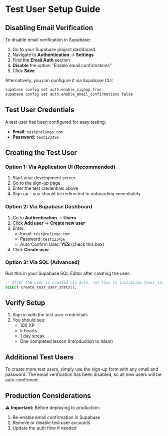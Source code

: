 # Test User Setup Guide

## Disabling Email Verification

To disable email verification in Supabase:

1. Go to your Supabase project dashboard
2. Navigate to **Authentication** → **Settings**
3. Find the **Email Auth** section
4. **Disable** the option "Enable email confirmations"
5. Click **Save**

Alternatively, you can configure it via Supabase CLI:
```bash
supabase config set auth.enable_signup true
supabase config set auth.enable_email_confirmations false
```

## Test User Credentials

A test user has been configured for easy testing:

- **Email:** `test@relingo.com`
- **Password:** `test123456`

## Creating the Test User

### Option 1: Via Application UI (Recommended)
1. Start your development server
2. Go to the sign-up page
3. Enter the test credentials above
4. Sign up - you should be redirected to onboarding immediately

### Option 2: Via Supabase Dashboard
1. Go to **Authentication** → **Users**
2. Click **Add user** → **Create new user**
3. Enter:
   - Email: `test@relingo.com`
   - Password: `test123456`
   - Auto Confirm User: **YES** (check this box)
4. Click **Create user**

### Option 3: Via SQL (Advanced)
Run this in your Supabase SQL Editor after creating the user:
```sql
-- After the user is created via auth, run this to initialize their stats
SELECT create_test_user_stats();
```

## Verify Setup

1. Sign in with the test user credentials
2. You should see:
   - 100 XP
   - 5 hearts
   - 1 day streak
   - One completed lesson (Introduction to Islam)

## Additional Test Users

To create more test users, simply use the sign-up form with any email and password. The email verification has been disabled, so all new users will be auto-confirmed.

## Production Considerations

⚠️ **Important:** Before deploying to production:
1. Re-enable email confirmation in Supabase
2. Remove or disable test user accounts
3. Update the auth flow if needed


